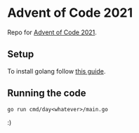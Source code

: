 # Advent of Code 2021

Repo for [Advent of Code 2021](https://adventofcode.com/2021).

## Setup

To install golang follow [this guide](https://go.dev/doc/install).

## Running the code

`go run cmd/day<whatever>/main.go`

:)